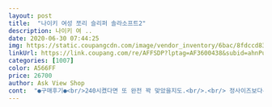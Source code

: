 ```yaml
---
layout: post 
title:  "나이키 여성 쪼리 슬리퍼 솔라소프트2" 
description: 나이키 여 ..
date: 2020-06-30 07:44:25 
img: https://static.coupangcdn.com/image/vendor_inventory/6bac/8fdccd832a49ed738fd015e937aa9d0bad3a5c1bb7546c3eca187c798a82.jpg 
linkUrl: https://link.coupang.com/re/AFFSDP?lptag=AF3600438&subid=ahnPublicAsk&pageKey=1554388895&itemId=2658744769&vendorItemId=70932236891&traceid=V0-113-ef011267963ae123 
categories: [1007] 
color: A566FF 
price: 26700 
author: Ask View Shop 
cont:  "●구매후기●<br/>240시켰다면 또 완전 꽉 맞았을지도.<br/>.<br/> 정사이즈보다는 약간 큰 느낌입니다<br/>각격대비 좋아요<br/>밑창은 폭신해요 예전거에 비해 두꺼워짐 바닥이 스티로폼 같은 느낌??<br/>배송은 빠른편이구<br/>사이즈가 좀 애매한게 평소 245<br/> -250 둘다 신는데<br/>작거나 딱 맞다길래 250을 시켰더니 오히려 좀 크네요<br/>" 
---
```

